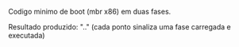 Codigo minimo de boot (mbr x86) em duas fases.

Resultado produzido: ".." (cada ponto sinaliza uma fase carregada e executada)
